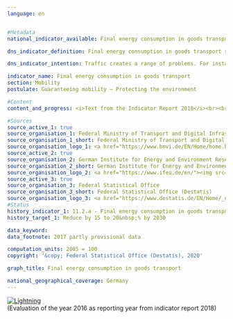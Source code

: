```yaml
---                   
language: en                   


#Metadata                   
national_indicator_available: Final energy consumption in goods transport                   

dns_indicator_definition: Final energy consumption in goods transport represents the energy consumption for the carriage of goods within Germany via inland shipping, by rail and by road.                   

dns_indicator_intention: Traffic creates a range of problems. For instance, noise and air pollutants impair the quality of life especially in cities, and traffic-related emissions contribute to climate change. The emission of harmful greenhouse gases is closely linked to the energy consumed for transport purposes. Therefore, final energy consumption in goods transport is to be reduced by 15 to 20&nbsp;% by 2030.                   

indicator_name: Final energy consumption in goods transport                   
section: Mobility                   
postulate: Guaranteeing mobility – Protecting the environment                   

#Content                    
content_and_progress: <i>Text from the Indicator Report 2018</i><br><br>The data regarding domestic final energy consumption originate from the Transport Emission Model (TREMOD) database at the ifeu (German Institute for Energy and Environmental Research). TREMOD is a model for evaluating traffic emissions. The data include fuel consumption levels within Germany according to the so-called consumption concept, that is, irrespective of the place of fuelling. “Final energy” refers to the part of the energy used directly during transportation, so this excludes conversion losses that arise during production of fuels as well as possible pipeline losses.<br><br>The transport performances in goods transport used to calculate the specific energy consumption in this sector are computed by the ifeu on behalf of the Federal Ministry of Transport and Digital Infrastructure. Road goods transport takes into account transports on lorries with payloads in excess of 3.5 tonnes. However, goods transport by air is not included as it accounts for negligibly small volumes.<br><br>The indicator for final energy consumption in goods transport refers by definition to consumption within Germany. The influence of the German economy’s increasingly international links in the context of globalisation are reflected only to an insufficient degree. As a result, transport flows and the associated energy consumption that arises due to German exports and imports are not included.<br><br>In addition to energy consumption, energy efficiency, i.e. energy consumption per tonne-kilometre, is also presented. The number of tonne-kilometres provides information about the extent to which transport intensity, or the distance per transported tonne, changes.<br><br>Contrary to the targeted goal of the Federal Government, final energy consumption for the carriage of goods in 2016 increased by 10.0&nbsp;% compared to 2005. This sharp increase can be attributed primarily to goods transport by road. Final energy consumption for road goods transport increased during this period by 12.2&nbsp;%, while consumption for rail and inland waterways transport was considerably reduced (– 8.5% and – 17.8% respectively).<br><br>During the same period, the goods transport performance increased by 12.9&nbsp;%. With similar energy consumption in 2005 and 2016, efficiency increased markedly by 2.5&nbsp;% during this period.<br><br>During the financial and economic crisis of 2009, price-adjusted gross value added in manufacturing suffered a particularly sharp decline of nearly 20&nbsp;%. This heavy loss affected the transport sector in particular, which reacts directly to increases and decreases in the production of goods. The resulting lower utilisation of transport capacity explains the slight increase in average energy consumption per tonne-kilometre, despite the fact that overall energy consumption fell sharply during the crisis years.<br><br>Besides the presumably short-term consequences of the financial and economic crisis of 2009, a number of long-term factors also influenced the development of final energy consumption in goods transport during the review period between 2005 and 2016. For instance, the number of production steps per company has decreased, something that is normally associated with greater transport volumes because companies procure more intermediate goods from domestic and international suppliers. Furthermore, the average distance between the production location for the goods and their place of use increased, which also caused transport volumes to increase. These effects are countered by a shift in the demand structure towards less material-intensive goods (e. g. an increasing demand for services). The resulting change in the composition of the volume of goods dampened the increase in transport-related energy consumption.                   

#Sources
source_active_1: true                           
source_organisation_1: Federal Ministry of Transport and Digital Infrastructure                           
source_organisation_1_short: Federal Ministry of Transport and Digital Infrastructure (BMVI)                           
source_organisation_logo_1: <a href="https://www.bmvi.de/EN/Home/home.html"><img src="https://g205sdgs.github.io/sdg-indicators/public/LogosEn/bmvi.png" alt="Logo Federal Ministry of Transport and Digital Infrastructure (BMVI)" title="Click here to visit the homepage of the organization"></a>
source_active_2: true                           
source_organisation_2: German Institute for Energy and Environment Research                           
source_organisation_2_short: German Institute for Energy and Environmental Research (IFEU)                           
source_organisation_logo_2: <a href="https://www.ifeu.de/en/"><img src="https://g205sdgs.github.io/sdg-indicators/public/LogosEn/ifeu.png" alt="Logo German Institute for Energy and Environmental Research (IFEU)" title="Click here to visit the homepage of the organization"></a>
source_active_3: true                           
source_organisation_3: Federal Statistical Office                           
source_organisation_3_short: Federal Statistical Office (Destatis)                           
source_organisation_logo_3: <a href="https://www.destatis.de/EN/Home/_node.html"><img src="https://g205sdgs.github.io/sdg-indicators/public/LogosEn/destatis.png" alt="Logo Federal Statistical Office (Destatis)" title="Click here to visit the homepage of the organization"></a>
#Status                   
history_indicator_1: 11.2.a - Final energy consumption in goods transport                   
history_target_1: Reduce by 15 to 20&nbsp;% by 2030

data_keyword:                    
data_footnote: 2017 partly provisional data                   

computation_units: 2005 = 100                   
copyright: '&copy; Federal Statistical Office (Destatis), 2020'                   

graph_title: Final energy consumption in goods transport                   

national_geographical_coverage: Germany                   
---
```

<div>                           
  <div class="my-header">                           
    <a href="https://sustainabledevelopment-deutschland.github.io/en/status/"><img src="https://g205sdgs.github.io/sdg-indicators/public/Wettersymbole/Blitz.png" title="The indicator is not moving in the right direction so that the gap to the target value is widening" alt="Lightning" />                           
    </a>                           
  </div>
  <div class="my-header-note">
    <span>(Evaluation of the year 2016 as reporting year from indicator report 2018)</span>
  </div>                           
</div>
